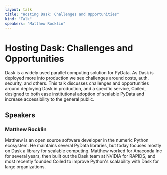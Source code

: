 ```yaml
---
layout: talk
title: "Hosting Dask: Challenges and Opportunities"
kind: "Talk"
speakers: "Matthew Rocklin"
---
```


# Hosting Dask: Challenges and Opportunities

Dask is a widely used parallel computing solution for PyData.  As Dask is deployed more into production we see challenges around costs, auth, security, and others.  This talk discusses challenges and opportunities around deploying Dask in production, and a specific service, Coiled, designed to both ease institutional adoption of scalable PyData and increase accessibility to the general public.

## Speakers

### Matthew Rocklin

Matthew is an open source software developer in the numeric Python ecosystem. He maintains several PyData libraries, but today focuses mostly on Dask a library for scalable computing. Matthew worked for Anaconda Inc for several years, then built out the Dask team at NVIDIA for RAPIDS, and most recently founded Coiled to improve Python's scalability with Dask for large organizations.
